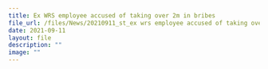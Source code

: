 ```yaml
---
title: Ex WRS employee accused of taking over 2m in bribes
file_url: /files/News/20210911_st_ex wrs employee accused of taking over 2m in bribes.pdf
date: 2021-09-11
layout: file
description: ""
image: ""
---
```

